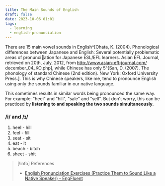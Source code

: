 ```yaml
---
title: The Main Sounds of English
draft: false
date: 2023-10-06 01:01
tags:
  - learning
  - english-pronunciation
---
```


There are 15 main vowel sounds in English^[Ohata, K. (2004). Phonological differences between Japanese and English: Several potentially problematic areas of pronunciation for Japanese ESL/EFL learners. Asian EFL Journal, retrieved on 20th, July, 2012, from http://www.asian-efl-journal.com/ december_04_KO.php], while Chinese has only 5^[San, D. (2007). The phonology of standard Chinese (2nd edition). New York: Oxford University Press.]. This is why Chinese speakers, like me, tend to pronounce English using only the sounds familiar in our native language.

This sometimes results in similar words being pronounced the same way. For example: "heel" and "hill", "sale" and "sell". But don't worry, this can be practiced by **listening to and speaking the two sounds simultaneously**.

### /i/ and /ɪ/

1. heel - hill
2. feel - fill
3. seat - sit
4. eat - it
5. beach - bitch
6. sheet - shit



> [!info] References
> - [English Pronunciation Exercises (Practice Them to Sound Like a Native Speaker) - EngFluent](https://engfluent.com/english-pronunciation-exercises)

